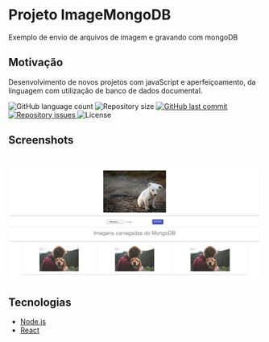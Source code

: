 # Projeto ImageMongoDB
Exemplo de envio de arquivos de imagem e gravando com mongoDB

## Motivação
Desenvolvimento de novos projetos com javaScript e aperfeiçoamento, da linguagem com utilização de banco de dados documental.

  <img alt="GitHub language count" src="https://img.shields.io/github/languages/count/olimpiossdx/omniStack">

  <img alt="Repository size" src="https://img.shields.io/github/repo-size/olimpiossdx/omniStack">
  
  <a href="https://github.com/olimpiossdx/omniStack/commits/master">
    <img alt="GitHub last commit" src="https://img.shields.io/github/last-commit/olimpiossdx/omniStack">
  </a>

  <a href="https://github.com/Rocketseat/semana-omnistack-10/issues">
    <img alt="Repository issues" src="https://img.shields.io/github/issues/olimpiossdx/omniStack">
  </a>

  <img alt="License" src="https://img.shields.io/badge/license-MIT-brightgreen">
 
## Screenshots
<h1 align="center">
    <img alt="ImageMongoDB" src=".github/tela_image_com_mongoDb.png" width="1024px" />
</h1>

## Tecnologias

- [Node.js](https://nodejs.org/en/)
- [React](https://reactjs.org)

